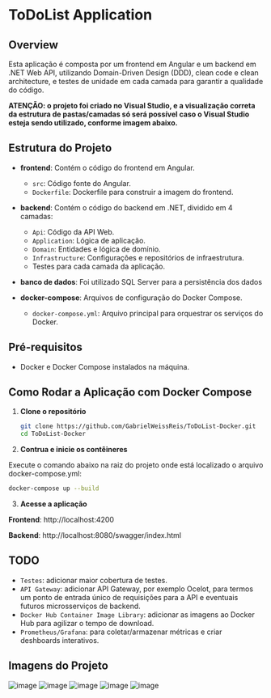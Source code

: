 # ToDoList Application

## Overview

Esta aplicação é composta por um frontend em Angular e um backend em .NET Web API, utilizando Domain-Driven Design (DDD), clean code e clean architecture, e testes de unidade em cada camada para garantir a qualidade do código.

**ATENÇÃO: o projeto foi criado no Visual Studio, e a visualização correta da estrutura de pastas/camadas só será possível caso o Visual Studio esteja sendo utilizado, conforme imagem abaixo.**

## Estrutura do Projeto

- **frontend**: Contém o código do frontend em Angular.
  - `src`: Código fonte do Angular.
  - `Dockerfile`: Dockerfile para construir a imagem do frontend.

- **backend**: Contém o código do backend em .NET, dividido em 4 camadas:
  - `Api`: Código da API Web.
  - `Application`: Lógica de aplicação.
  - `Domain`: Entidades e lógica de domínio.
  - `Infrastructure`: Configurações e repositórios de infraestrutura.
  - Testes para cada camada da aplicação.
 
- **banco de dados**: Foi utilizado SQL Server para a persistência dos dados

- **docker-compose**: Arquivos de configuração do Docker Compose.
  - `docker-compose.yml`: Arquivo principal para orquestrar os serviços do Docker.

## Pré-requisitos

- Docker e Docker Compose instalados na máquina.

## Como Rodar a Aplicação com Docker Compose

1. **Clone o repositório**

   ```bash
   git clone https://github.com/GabrielWeissReis/ToDoList-Docker.git
   cd ToDoList-Docker
   ```

2. **Contrua e inicie os contêineres**

Execute o comando abaixo na raiz do projeto onde está localizado o arquivo docker-compose.yml:

   ```bash
   docker-compose up --build
   ```

3. **Acesse a aplicação**

**Frontend**: http://localhost:4200

**Backend**: http://localhost:8080/swagger/index.html

## TODO
- `Testes`: adicionar maior cobertura de testes.
- `API Gateway`: adicionar API Gateway, por exemplo Ocelot, para termos um ponto de entrada único de requisições para a API e eventuais futuros microsserviços de backend.
- `Docker Hub Container Image Library`: adicionar as imagens ao Docker Hub para agilizar o tempo de download.
- `Prometheus/Grafana`: para coletar/armazenar métricas e criar deshboards interativos.
  
## Imagens do Projeto

![image](https://github.com/GabrielWeissReis/ToDoList-Docker/assets/20742093/88b4fb70-c7bc-429d-8b47-991f156a7841)
![image](https://github.com/GabrielWeissReis/ToDoList-Docker/assets/20742093/14902322-1e4e-4067-9bf9-8f78c2fbbbcd)
![image](https://github.com/GabrielWeissReis/ToDoList-Docker/assets/20742093/732987a6-75a8-4057-9eed-adb9869bb3ac)
![image](https://github.com/GabrielWeissReis/ToDoList-Docker/assets/20742093/bf07596a-1b16-430c-b2ab-2d31155db901)
![image](https://github.com/GabrielWeissReis/ToDoList-Docker/assets/20742093/6601a122-683a-4be5-98b4-f81839457c3c)
